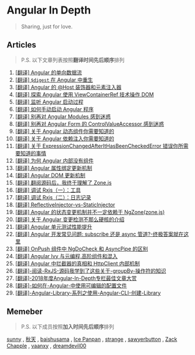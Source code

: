 # Angular In Depth

> Sharing, just for love.

## Articles

> P.S. 以下文章列表按照**翻译时间先后顺序**排列

1. [[翻译] Angular 的单向数据流](articles/angular-48.[翻译]-Angular-的单向数据流.md)
2. [[翻译] `$digest` 在 Angular 中重生](articles/angular-5.[翻译]-$digest-在-Angular-中重生.md)
3. [[翻译] Angular 的 @Host 装饰器和元素注入器](articles/angular-81.[翻译]-Angular-的-@Host-装饰器和元素注入器.md)
4. [[翻译] 探索 Angular 使用 ViewContainerRef 技术操作 DOM](articles/angular-3.[翻译]-探索-Angular-使用-ViewContainerRef-技术操作-DOM.md)
5. [[翻译] 监听 Angular 启动过程](articles/angular-related-1.[翻译]-监听-Angular-启动过程.md)
6. [[翻译] 如何手动启动 Angular 程序](articles/angular-1.[翻译]-如何手动启动-Angular-程序.md)
7. [[翻译] 别再对 Angular Modules 感到迷惑](articles/angular-19.[翻译]-别再对-Angular-Modules-感到迷惑.md)
8. [[翻译] 别再对 Angular Form 的 ControlValueAccessor 感到迷惑](articles/angular-32.[翻译]-别再对-Angular-Form-的-ControlValueAccessor-感到迷惑.md)
9. [[翻译] 关于 Angular 动态组件你需要知道的](articles/angular-6.[翻译]-关于-Angular-动态组件你需要知道的.md)
10. [[翻译] 关于 Angular 依赖注入你需要知道的](articles/angular-65.[翻译]-关于-Angular-依赖注入你需要知道的.md)
11. [[翻译] 关于 ExpressionChangedAfterItHasBeenCheckedError 错误你所需要知道的事情](articles/angular-4.[翻译]-关于-ExpressionChangedAfterItHasBeenCheckedError-错误你所需要知道的事情.md)
12. [[翻译] 为何 Angular 内部没有组件](articles/angular-16.[翻译]-为何-Angular-内部没有组件.md)
13. [[翻译] Angular 属性绑定更新机制](articles/angular-15.[翻译]-Angular-属性绑定更新机制.md)
14. [[翻译] Angular DOM 更新机制](articles/angular-14.[翻译]-Angular-DOM-更新机制.md)
15. [[翻译] 翻阅源码后，我终于理解了 Zone.js](articles/angular-35.[翻译]-翻阅源码后，我终于理解了Zone.js.md)
16. [[翻译] 调试 Rxjs（一）：工具](articles/rxjs-2.[翻译]-调试-Rxjs（一）：工具.md)
17. [[翻译] 调试 Rxjs（二）：日志记录](articles/rxjs-5.[翻译]-调试-Rxjs（二）：日志记录.md)
18. [[翻译] ReflectiveInjector-vs-StaticInjector](articles/angular-18.[翻译]-Angular-的-ReflectiveInjector-vs-StaticInjector)
19. [[翻译] Angular 的状态变更机制并不一定依赖于 NgZone(zone.js)](articles/angular-40.[翻译]-Angular的状态变更机制并不一定依赖于NgZone(zone.js).md)
20. [[翻译] 关于 Angular 变更检测不那么硬核的介绍](articles/angular-142.[翻译]-关于Angular变更检测不那么硬核的介绍.md)
21. [[翻译] Angular 单元测试性能提升](articles/angular-71.[翻译]-Angular-单元测试性能提升.md)
22. [[翻译] Angular 开发常见问题: subscribe 还是 async 管道?-终极答案就在这里](articles/angular-123.[翻译]-Angular-开发常见问题-subscribe-还是-async-管道-终极答案就在这里.md)
23. [[翻译] OnPush 组件中 NgDoCheck 和 AsyncPipe 的区别](articles/rxjs-37.[翻译]-OnPush-组件中-NgDoCheck-和-AsyncPipe-的区别.md)
24. [[翻译] Angular Ivy 与元编程,高阶组件和混入](articles/nrwl-1.[翻译]-Angular-Ivy-与元编程,高阶组件和混入.md)
25. [[翻译] Angular 中拦截器的真相和 HttpClient 内部机制](articles/rxjs-17.[翻译]-Angular-中拦截器的真相和-HttpClient-内部机制.md)
26. [[翻译]-阅读-RxJS-源码我学到了这些关于-groupBy-操作符的知识](articles/rxjs-36.[翻译]-阅读-RxJS-源码我学到了这些关于-groupBy-操作符的知识.md)
27. [[翻译]-2018年度Angular-In-Depth专栏最佳文章大赏](articles/angular-150.[翻译]-2018年度Angular-In-Depth专栏最佳文章大赏.md)
28. [[翻译]-如何在-Angular-中使用可编辑的配置文件](articles/others-1.[翻译]-如何在-Angular-中使用可编辑的配置文件.md)
29. [[翻译]-Angular-Library-系列之使用-Angular-CLI-创建-Library](articles/angular-78.[翻译]-Angular-Library-系列之使用-Angular-CLI-创建-Library.md)


## Memeber 

> P.S. 以下成员按照**加入时间先后顺序**排列

[sunny](https://segmentfault.com/u/lx1036/articles) , [秋天](http://www.github.com/jkhhuse) , [baishusama](https://github.com/baishusama) , [Ice Panpan](http://www.github.com/TanYiBing) , [strange]() , [sawyerbutton](https://github.com/sawyerbutton) , [Zack Chapple](https://twitter.com/ZChapple) , [vaanxy](https://github.com/vaanxy) , [dreamdevil00](https://github.com/dreamdevil00)
